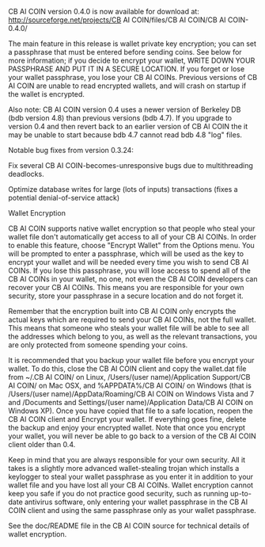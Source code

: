 CB AI COIN version 0.4.0 is now available for download at:
http://sourceforge.net/projects/CB AI COIN/files/CB AI COIN/CB AI COIN-0.4.0/

The main feature in this release is wallet private key encryption;
you can set a passphrase that must be entered before sending coins.
See below for more information; if you decide to encrypt your wallet,
WRITE DOWN YOUR PASSPHRASE AND PUT IT IN A SECURE LOCATION. If you
forget or lose your wallet passphrase, you lose your CB AI COINs.
Previous versions of CB AI COIN are unable to read encrypted wallets,
and will crash on startup if the wallet is encrypted.

Also note: CB AI COIN version 0.4 uses a newer version of Berkeley DB
(bdb version 4.8) than previous versions (bdb 4.7). If you upgrade
to version 0.4 and then revert back to an earlier version of CB AI COIN
the it may be unable to start because bdb 4.7 cannot read bdb 4.8
"log" files.


Notable bug fixes from version 0.3.24:

Fix several CB AI COIN-becomes-unresponsive bugs due to multithreading
deadlocks.

Optimize database writes for large (lots of inputs) transactions
(fixes a potential denial-of-service attack)


Wallet Encryption

CB AI COIN supports native wallet encryption so that people who steal your
wallet file don't automatically get access to all of your CB AI COINs.
In order to enable this feature, choose "Encrypt Wallet" from the
Options menu.  You will be prompted to enter a passphrase, which
will be used as the key to encrypt your wallet and will be needed
every time you wish to send CB AI COINs.  If you lose this passphrase,
you will lose access to spend all of the CB AI COINs in your wallet,
no one, not even the CB AI COIN developers can recover your CB AI COINs.
This means you are responsible for your own security, store your
passphrase in a secure location and do not forget it.

Remember that the encryption built into CB AI COIN only encrypts the
actual keys which are required to send your CB AI COINs, not the full
wallet.  This means that someone who steals your wallet file will
be able to see all the addresses which belong to you, as well as the
relevant transactions, you are only protected from someone spending
your coins.

It is recommended that you backup your wallet file before you
encrypt your wallet.  To do this, close the CB AI COIN client and
copy the wallet.dat file from ~/.CB AI COIN/ on Linux, /Users/(user
name)/Application Support/CB AI COIN/ on Mac OSX, and %APPDATA%/CB AI COIN/
on Windows (that is /Users/(user name)/AppData/Roaming/CB AI COIN on
Windows Vista and 7 and /Documents and Settings/(user name)/Application
Data/CB AI COIN on Windows XP).  Once you have copied that file to a
safe location, reopen the CB AI COIN client and Encrypt your wallet.
If everything goes fine, delete the backup and enjoy your encrypted
wallet.  Note that once you encrypt your wallet, you will never be
able to go back to a version of the CB AI COIN client older than 0.4.

Keep in mind that you are always responsible for your own security.
All it takes is a slightly more advanced wallet-stealing trojan which
installs a keylogger to steal your wallet passphrase as you enter it
in addition to your wallet file and you have lost all your CB AI COINs.
Wallet encryption cannot keep you safe if you do not practice
good security, such as running up-to-date antivirus software, only
entering your wallet passphrase in the CB AI COIN client and using the
same passphrase only as your wallet passphrase.

See the doc/README file in the CB AI COIN source for technical details
of wallet encryption.
